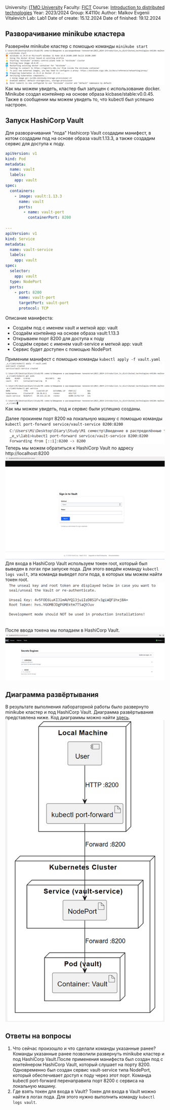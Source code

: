 University: [ITMO University](https://itmo.ru/ru/)
Faculty: [FICT](https://fict.itmo.ru)
Course: [Introduction to distributed technologies](https://github.com/itmo-ict-faculty/introduction-to-distributed-technologies)
Year: 2023/2024
Group: K4110c
Author: Malkov Evgenii Vitalevich
Lab: Lab1
Date of create: 15.12.2024
Date of finished: 19.12.2024

## Разворачивание minikube кластера

Развернём minikube кластер с помощью команды `minikube start`
![Start minikube](Attachments/image.png)
Как мы можем увидеть, кластер был запущен с использование docker. Minikube создал контейнер на основе образа kicbase/stable:v0.0.45. Также в сообщении мы можем увидеть то, что kubectl был успешно настроен.

## Запуск HashiCorp Vault

Для разворачивания "пода" Hashicorp Vault создадим манифест, в котом создадим под на основе образа vault:1.13.3, а также создадим сервис для доступа к поду.

```yaml
apiVersion: v1
kind: Pod
metadata:
  name: vault
  labels:
    app: vault
spec:
  containers:
    - image: vault:1.13.3
      name: vault
      ports:
        - name: vault-port
          containerPort: 8200

---
apiVersion: v1
kind: Service
metadata:
  name: vault-service
  labels:
    app: vault
spec:
  selector:
    app: vault
  type: NodePort
  ports:
    - port: 8200
      name: vault-port
      targetPort: vault-port
      protocol: TCP
```

Описание манифеста:

- Создаём под с именем vault и меткой app: vault
- Создаём контейнер на основе образа vault:1.13.3
- Открываем порт 8200 для доступа к поду
- Создаём сервис с именем vault-service и меткой app: vault
- Сервис будет доступен с помощью NodePort

Применим манифест с помощью команды `kubectl apply -f vault.yaml`
![Apply vault.yaml](Attachments/image1.png)
Как мы можем увидеть, под и сервис были успешно созданы.

Далее прокинем порт 8200 на локальную машину с помощью команды `kubectl port-forward service/vault-service 8200:8200`
![alt text](Attachments/image2.png)
Теперь мы можем обратиться к HashiCorp Vault по адресу http://localhost:8200
![alt text](Attachments/image3.png)
Для входа в HashiCorp Vault используем токен root, который был выведен в логах при запуске пода. Для этого введём команду `kubectl logs vault`, эта команда выведет логи пода, в которых мы можем найти токен root.
![alt text](Attachments/image4.png)
После ввода токена мы попадаем в HashiCorp Vault.
![alt text](Attachments/image5.png)

## Диаграмма развёртывания

В результате выполнения лабораторной работы было развернуто minikube кластер и под HashiCorp Vault. Диаграмма развёртывания представлена ниже. Код диаграммы можно найти [здесь](Attachments/diagram.wsd).
![](Attachments/2024-12-19-15-23-42.png)

## Ответы на вопросы

1. Что сейчас произошло и что сделали команды указанные ранее?
   Команды указанные ранее позволили развернуть minikube кластер и под HashiCorp Vault.После применения манифеста был создан под с контейнером HashiCorp Vault, который слушает на порту 8200. Одновременно был создан сервис vault-service типа NodePort, который обеспечивает доступ к поду через этот порт. Команда kubectl port-forward перенаправила порт 8200 с сервиса на локальную машину.
2. Где взять токен для входа в Vault?
   Токен для входа в Vault можно найти в логах пода. Для этого нужно выполнить команду `kubectl logs vault`.
